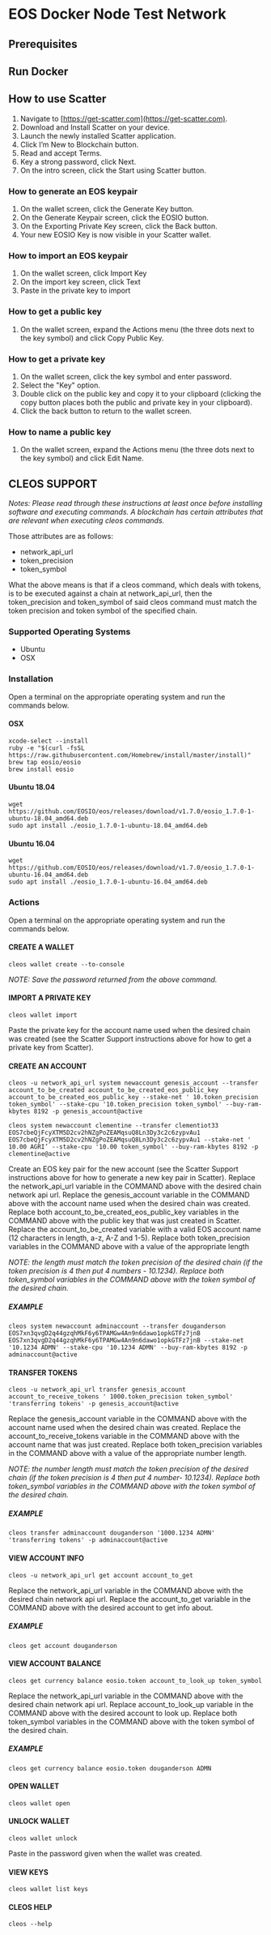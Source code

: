 # EOS Docker Node Test Network

## Prerequisites

## Run Docker

## How to use Scatter
1. Navigate to [https://get-scatter.com](https://get-scatter.com).
2. Download and Install Scatter on your device.
3. Launch the newly installed Scatter application.
4. Click I’m New to Blockchain button.
5. Read and accept Terms.
6. Key a strong password, click Next.
7. On the intro screen, click the Start using Scatter button.

### How to generate an EOS keypair
1. On the wallet screen, click the Generate Key button.
2. On the Generate Keypair screen, click the EOSIO button.
3. On the Exporting Private Key screen, click the Back button.
4. Your new EOSIO Key is now visible in your Scatter wallet.

### How to import an EOS keypair
1. On the wallet screen, click Import Key
2. On the import key screen, click Text
3. Paste in the private key to import

### How to get a public key
1. On the wallet screen, expand the Actions menu (the three dots next to the key symbol) and click Copy Public Key.

### How to get a private key
1. On the wallet screen, click the key symbol and enter password.
2. Select the "Key" option.
3. Double click on the public key and copy it to your clipboard (clicking the copy button places both the public and private key in your clipboard).
4. Click the back button to return to the wallet screen.

### How to name a public key
1. On the wallet screen, expand the Actions menu (the three dots next to the key symbol) and click Edit Name.

## CLEOS SUPPORT

*Notes:*
*Please read through these instructions at least once before installing software and executing commands.*
*A blockchain has certain attributes that are relevant when executing cleos commands.* 

Those attributes are as follows: 

- network_api_url 
- token_precision 
- token_symbol

What the above means is that if a cleos command, which deals with tokens, is to be executed against a chain at network_api_url, then the token_precision and token_symbol of said cleos command must match the token precision and token symbol of the specified chain.

### Supported Operating Systems
* Ubuntu
* OSX

### Installation
Open a terminal on the appropriate operating system and run the commands below.

#### OSX

```
xcode-select --install
ruby -e "$(curl -fsSL https://raw.githubusercontent.com/Homebrew/install/master/install)"
brew tap eosio/eosio
brew install eosio
```

#### Ubuntu 18.04

```
wget https://github.com/EOSIO/eos/releases/download/v1.7.0/eosio_1.7.0-1-ubuntu-18.04_amd64.deb
sudo apt install ./eosio_1.7.0-1-ubuntu-18.04_amd64.deb
```

#### Ubuntu 16.04

```
wget https://github.com/EOSIO/eos/releases/download/v1.7.0/eosio_1.7.0-1-ubuntu-16.04_amd64.deb
sudo apt install ./eosio_1.7.0-1-ubuntu-16.04_amd64.deb
```

### Actions
Open a terminal on the appropriate operating system and run the commands below.

#### CREATE A WALLET

```
cleos wallet create --to-console
```

*NOTE: Save the password returned from the above command.*

#### IMPORT A PRIVATE KEY

```
cleos wallet import
```
Paste the private key for the account name used when the desired chain was created (see the Scatter Support instructions above for how to get a private key from Scatter).

#### CREATE AN ACCOUNT

```
cleos -u network_api_url system newaccount genesis_account --transfer account_to_be_created account_to_be_created_eos_public_key account_to_be_created_eos_public_key --stake-net ' 10.token_precision token_symbol' --stake-cpu '10.token_precision token_symbol' --buy-ram-kbytes 8192 -p genesis_account@active

cleos system newaccount clementine --transfer clementiot33 EOS7cbeQjFcyXTM5D2cv2hNZgPoZEAMqsuQ8Ln3Dy3c2c6zypvAu1 EOS7cbeQjFcyXTM5D2cv2hNZgPoZEAMqsuQ8Ln3Dy3c2c6zypvAu1 --stake-net ' 10.00 AGRI’ --stake-cpu '10.00 token_symbol' --buy-ram-kbytes 8192 -p clementine@active
```

Create an EOS key pair for the new account (see the Scatter Support instructions above for how to generate a new key pair in Scatter).
Replace the network_api_url variable in the COMMAND above with the desired chain network api url. 
Replace the genesis_account variable in the COMMAND above with the account name used when the desired chain was created. 
Replace both account_to_be_created_eos_public_key variables in the COMMAND above with the public key that was just created in Scatter. 
Replace the account_to_be_created variable with a valid EOS account name (12 characters in length, a-z, A-Z and 1-5). 
Replace both token_precision variables in the COMMAND above with a value of the appropriate length

*NOTE: the length must match the token precision of the desired chain (if the token precision is 4 then put 4 numbers - 10.1234). Replace both token_symbol variables in the COMMAND above with the token symbol of the desired chain.*

##### EXAMPLE 

```
cleos system newaccount adminaccount --transfer douganderson EOS7xn3qvgD2q44gzqhMkF6y6TPAMGw4An9n6dawo1opkGTFz7jnB EOS7xn3qvgD2q44gzqhMkF6y6TPAMGw4An9n6dawo1opkGTFz7jnB --stake-net '10.1234 ADMN' --stake-cpu '10.1234 ADMN' --buy-ram-kbytes 8192 -p adminaccount@active
```

#### TRANSFER TOKENS

```
cleos -u network_api_url transfer genesis_account account_to_receive_tokens ' 1000.token_precision token_symbol' 'transferring tokens' -p genesis_account@active
```

Replace the genesis_account variable in the COMMAND above with the account name used when the desired chain was created. 
Replace the account_to_receive_tokens variable in the COMMAND above with the account name that was just created. 
Replace both token_precision variables in the COMMAND above with a value of the appropriate number length.

*NOTE: the number length must match the token precision of the desired chain (if the token precision is 4 then put 4 number- 10.1234). Replace both token_symbol variables in the COMMAND above with the token symbol of the desired chain.*

##### EXAMPLE 

```
cleos transfer adminaccount douganderson '1000.1234 ADMN' 'transferring tokens' -p adminaccount@active
```

#### VIEW ACCOUNT INFO

```
cleos -u network_api_url get account account_to_get
```

Replace the network_api_url variable in the COMMAND above with the desired chain network api url. 
Replace the account_to_get variable in the COMMAND above with the desired account to get info about.

##### EXAMPLE 

```
cleos get account douganderson
```

#### VIEW ACCOUNT BALANCE

```
cleos get currency balance eosio.token account_to_look_up token_symbol
```

Replace the network_api_url variable in the COMMAND above with the desired chain network api url. 
Replace account_to_look_up variable in the COMMAND above with the desired account to look up. 
Replace both token_symbol variables in the COMMAND above with the token symbol of the desired chain.

##### EXAMPLE

```
cleos get currency balance eosio.token douganderson ADMN
```

#### OPEN WALLET
```
cleos wallet open
```

#### UNLOCK WALLET
```
cleos wallet unlock 
```

Paste in the password given when the wallet was created.

#### VIEW KEYS
```
cleos wallet list keys
```

#### CLEOS HELP

```
cleos --help
```
